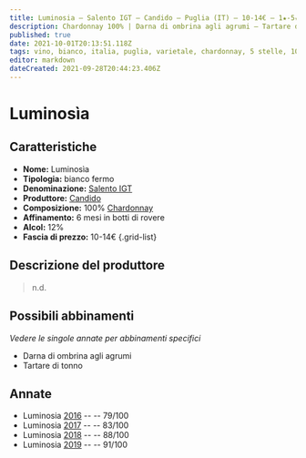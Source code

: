 ```yaml
---
title: Luminosia – Salento IGT – Candido – Puglia (IT) – 10-14€ – 1★-5★
description: Chardonnay 100% | Darna di ombrina agli agrumi – Tartare di tonno – –
published: true
date: 2021-10-01T20:13:51.118Z
tags: vino, bianco, italia, puglia, varietale, chardonnay, 5 stelle, 10-14€, darna di ombrina agli agrumi, tartare di tonno
editor: markdown
dateCreated: 2021-09-28T20:44:23.406Z
---
```


# Luminosìa

## Caratteristiche
- **Nome:** Luminosìa
- **Tipologia:** bianco fermo
- **Denominazione:** [Salento IGT](/denominazioni/Italia/Puglia/IGT/Salento)
- **Produttore:** [Candido](/produttori/Italia/Puglia/Candido) 
- **Composizione:** 100% [Chardonnay](/vitigni/Francia/bacca-bianca/chardonnay)
- **Affinamento:** 6 mesi in botti di rovere
- **Alcol:** 12%
- **Fascia di prezzo:** 10-14€
{.grid-list}

## Descrizione del produttore

> n.d.

## Possibili abbinamenti
*Vedere le singole annate per abbinamenti specifici*

- Darna di ombrina agli agrumi
- Tartare di tonno

## Annate

- Luminosia [2016](vini/Italia/Puglia/Candido/Luminosia/2016) -- <span class="star-1"></span> -- 79/100
- Luminosia [2017](vini/Italia/Puglia/Candido/Luminosia/2017) -- <span class="star-2"></span> -- 83/100
- Luminosia [2018](vini/Italia/Puglia/Candido/Luminosia/2018) -- <span class="star-3"></span> -- 88/100
- Luminosia [2019](vini/Italia/Puglia/Candido/Luminosia/2019) -- <span class="star-5"></span> -- 91/100
